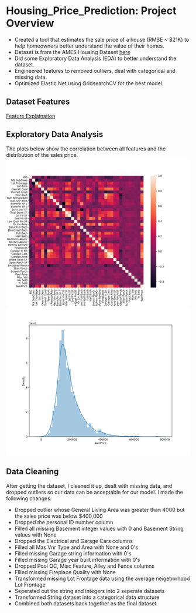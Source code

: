 # Housing_Price_Prediction: Project Overview

* Created a tool that estimates the sale price of a house (RMSE ~ $21K) to help homeowners better understand the value of their homes.
* Dataset is from the AMES Housing Dataset [here](https://www.kaggle.com/c/house-prices-advanced-regression-techniques/overview)
* Did some Exploratory Data Analysis (EDA) to better understand the dataset.
* Engineered features to removed outliers, deal with categorical and missing data.
* Optimized Elastic Net using GridsearchCV for the best model.

## Dataset Features 
[Feature Explaination](https://github.com/faithfulalabi/Housing_Price_Prediction/blob/main/Ames_Housing_Feature_Description.txt)


## Exploratory Data Analysis 

The plots below show the correlation between all features and the distribution of the sales price.
![alt text](https://github.com/faithfulalabi/Housing_Price_Prediction/blob/main/correlation_map.png?raw=true)
![alt text](https://github.com/faithfulalabi/Housing_Price_Prediction/blob/main/sales_price_distribution.png?raw=true)

## Data Cleaning
After getting the dataset, I cleaned it up, dealt with missing data, and dropped outliers so our data can be acceptable for our model. I made the following changes:

* Dropped outlier whose General Living Area was greater than 4000 but the sales price was below $400,000
* Dropped the personal ID number column
* Filled all missing Basement integer values with 0 and Basement String values with None
* Dropped the Electrical and Garage Cars columns 
* Filled all Mas Vnr Type and Area with None and 0's
* Filled missing Garage string information with 0's
* Filled missing Garage year built information with 0's
* Dropped Pool QC, Misc Feature, Alley and Fence columns
* Filled missing Fireplace Quality with None
* Transformed missing Lot Frontage data using the average neigeborhood Lot Frontage 
* Seperated out the string and integers into 2 seperate datasets 
* Transformed String dataset into a categorical data structure 
* Combined both datasets back together as the final dataset

